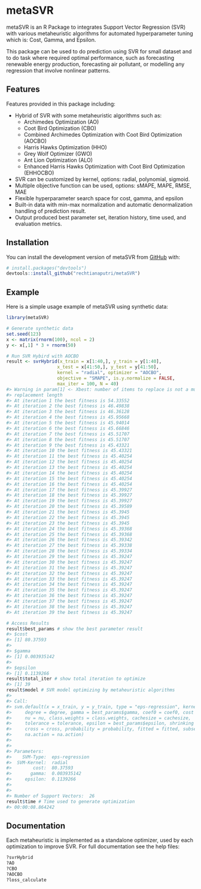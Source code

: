 
<!-- README.md is generated from README.Rmd. Please edit that file -->

# metaSVR

<!-- badges: start -->
<!-- badges: end -->

metaSVR is an R Package to integrates Support Vector Regression (SVR) with various metaheuristic algorithms for automated hyperparameter tuning which is: Cost, Gamma, and Epsilon.

This package can be used to do prediction using SVR for small dataset and to do task where required optimal performance, such as forecasting renewable energy production, forecasting air pollutant, or modelling any regression that involve nonlinear patterns.

## Features

Features provided in this package including: 
- Hybrid of SVR with some metaheuristic algorithms such as: 
  - Archimedes Optimization (AO) 
  - Coot Bird Optimization (CBO) 
  - Combined Archimedes Optimization with Coot Bird Optimization (AOCBO) 
  - Harris Hawks Optimization (HHO) 
  - Grey Wolf Optimizer (GWO) 
  - Ant Lion Optimization (ALO) 
  - Enhanced Harris Hawks Optimization with Coot Bird Optimization (EHHOCBO) 
- SVR can be customized by kernel, options: radial, polynomial, sigmoid. 
- Multiple objective function can be used, options: sMAPE, MAPE, RMSE, MAE 
- Flexible hyperparameter search space for cost, gamma, and epsilon 
- Built-in data with min-max normalization and automatic denormalization handling of prediction result. 
- Output produced best parameter set, iteration history, time used, and evaluation metrics.

## Installation

You can install the development version of metaSVR from
[GitHub](https://github.com/) with:

``` r
# install.packages("devtools")
devtools::install_github("rechtianaputri/metaSVR")
```

## Example

Here is a simple usage example of metaSVR using synthetic data:

``` r
library(metaSVR)

# Generate synthetic data
set.seed(123)
x <- matrix(rnorm(100), ncol = 2)
y <- x[,1] * 3 + rnorm(50)

# Run SVR Hybird with AOCBO
result <- svrHybrid(x_train = x[1:40,], y_train = y[1:40],
                   x_test = x[41:50,], y_test = y[41:50],
                   kernel = "radial", optimizer = "AOCBO",
                   objective = "SMAPE", is.y.normalize = FALSE,
                   max_iter = 100, N = 40)
#> Warning in param[1] <- Xbest: number of items to replace is not a multiple of
#> replacement length
#> At iteration 1 the best fitness is 54.33552 
#> At iteration 2 the best fitness is 46.49838 
#> At iteration 3 the best fitness is 46.36128 
#> At iteration 4 the best fitness is 45.95668 
#> At iteration 5 the best fitness is 45.94014 
#> At iteration 6 the best fitness is 45.66846 
#> At iteration 7 the best fitness is 45.51707 
#> At iteration 8 the best fitness is 45.51707 
#> At iteration 9 the best fitness is 45.43321 
#> At iteration 10 the best fitness is 45.43321 
#> At iteration 11 the best fitness is 45.40254 
#> At iteration 12 the best fitness is 45.40254 
#> At iteration 13 the best fitness is 45.40254 
#> At iteration 14 the best fitness is 45.40254 
#> At iteration 15 the best fitness is 45.40254 
#> At iteration 16 the best fitness is 45.40254 
#> At iteration 17 the best fitness is 45.39927 
#> At iteration 18 the best fitness is 45.39927 
#> At iteration 19 the best fitness is 45.39927 
#> At iteration 20 the best fitness is 45.39589 
#> At iteration 21 the best fitness is 45.3945 
#> At iteration 22 the best fitness is 45.3945 
#> At iteration 23 the best fitness is 45.3945 
#> At iteration 24 the best fitness is 45.39368 
#> At iteration 25 the best fitness is 45.39368 
#> At iteration 26 the best fitness is 45.39342 
#> At iteration 27 the best fitness is 45.39338 
#> At iteration 28 the best fitness is 45.39334 
#> At iteration 29 the best fitness is 45.39247 
#> At iteration 30 the best fitness is 45.39247 
#> At iteration 31 the best fitness is 45.39247 
#> At iteration 32 the best fitness is 45.39247 
#> At iteration 33 the best fitness is 45.39247 
#> At iteration 34 the best fitness is 45.39247 
#> At iteration 35 the best fitness is 45.39247 
#> At iteration 36 the best fitness is 45.39247 
#> At iteration 37 the best fitness is 45.39247 
#> At iteration 38 the best fitness is 45.39247 
#> At iteration 39 the best fitness is 45.39247

# Access Results
result$best_params # show the best parameter result
#> $cost
#> [1] 80.37593
#> 
#> $gamma
#> [1] 0.003935142
#> 
#> $epsilon
#> [1] 0.1139266
result$total_iter # show total iteration to optimize
#> [1] 39
result$model # SVR model optimizing by metaheuristic algorithms
#> 
#> Call:
#> svm.default(x = x_train, y = y_train, type = "eps-regression", kernel = kernel, 
#>     degree = degree, gamma = best_params$gamma, coef0 = coef0, cost = best_params$cost, 
#>     nu = nu, class.weights = class.weights, cachesize = cachesize, 
#>     tolerance = tolerance, epsilon = best_params$epsilon, shrinking = shrinking, 
#>     cross = cross, probability = probability, fitted = fitted, subset = subset, 
#>     na.action = na.action)
#> 
#> 
#> Parameters:
#>    SVM-Type:  eps-regression 
#>  SVM-Kernel:  radial 
#>        cost:  80.37593 
#>       gamma:  0.003935142 
#>     epsilon:  0.1139266 
#> 
#> 
#> Number of Support Vectors:  26
result$time # Time used to generate optimization
#> 00:00:08.864242
```

## Documentation

Each metaheuristic is implemented as a standalone optimizer, used by
each optimization to improve SVR. For full documentation see the help
files:

``` r
?svrHybrid
?AO
?CBO
?AOCBO
?loss_calculate
```
